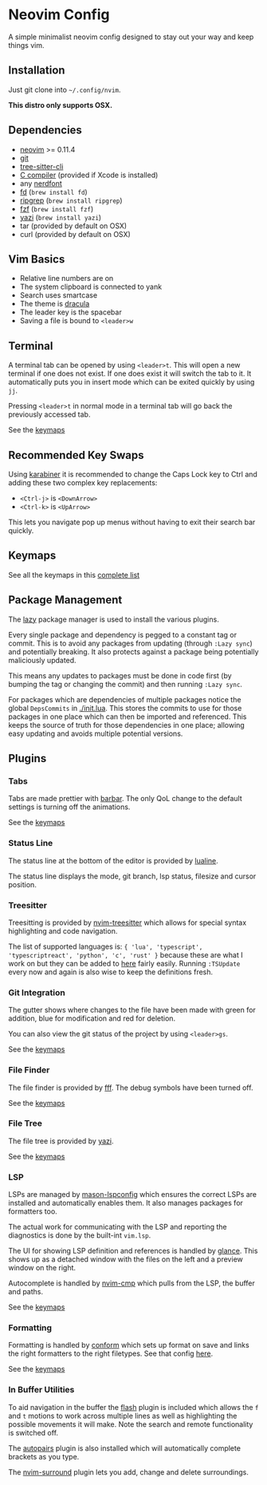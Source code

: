 # Neovim Config

A simple minimalist neovim config designed to stay out your way and keep things vim.

## Installation

Just git clone into `~/.config/nvim`.

**This distro only supports OSX.**

## Dependencies

- [neovim](https://neovim.io/) >= 0.11.4
- [git](https://git-scm.com/)
- [tree-sitter-cli](https://github.com/tree-sitter/tree-sitter/blob/master/crates/cli/README.md)
- [C compiler](https://docs.rs/cc/latest/cc/#compile-time-requirements) (provided if Xcode is installed)
- any [nerdfont](https://www.nerdfonts.com/)
- [fd](https://github.com/sharkdp/fd) (`brew install fd`)
- [ripgrep](https://github.com/BurntSushi/ripgrep) (`brew install ripgrep`)
- [fzf](https://github.com/junegunn/fzf) (`brew install fzf`)
- [yazi](https://yazi-rs.github.io/) (`brew install yazi`)
- tar (provided by default on OSX)
- curl (provided by default on OSX)

## Vim Basics

- Relative line numbers are on
- The system clipboard is connected to yank
- Search uses smartcase
- The theme is [dracula](https://github.com/Mofiqul/dracula.nvim)
- The leader key is the spacebar
- Saving a file is bound to `<leader>w`

## Terminal

A terminal tab can be opened by using `<leader>t`. This will open a new terminal if one does not exist. If
one does exist it will switch the tab to it. It automatically puts you in insert mode which can be exited
quickly by using `jj`.

Pressing `<leader>t` in normal mode in a terminal tab will go back the previously accessed tab.

See the [keymaps](./keymap.md#terminal)

## Recommended Key Swaps

Using [karabiner](https://karabiner-elements.pqrs.org/) it is recommended to change
the Caps Lock key to Ctrl and adding these two complex key replacements:

- `<Ctrl-j>` is `<DownArrow>`
- `<Ctrl-k>` is `<UpArrow>`

This lets you navigate pop up menus without having to exit their search bar quickly.

## Keymaps

See all the keymaps in this [complete list](./keymap.md)

## Package Management

The [lazy](https://github.com/folke/lazy.nvim) package manager is used to install the
various plugins.

Every single package and dependency is pegged to a constant tag or commit. This is to
avoid any packages from updating (through `:Lazy sync`) and potentially breaking. It
also protects against a package being potentially maliciously updated.

This means any updates to packages must be done in code first (by bumping the tag or
changing the commit) and then running `:Lazy sync`.

For packages which are dependencies of multiple packages notice the global `DepsCommits`
in [./init.lua](./init.lua). This stores the commits to use for those packages in one
place which can then be imported and referenced. This keeps the source of truth for
those dependencies in one place; allowing easy updating and avoids multiple potential
versions.

## Plugins

### Tabs

Tabs are made prettier with [barbar](https://github.com/romgrk/barbar.nvim). The only QoL
change to the default settings is turning off the animations.

See the [keymaps](./keymap.md#tabs)

### Status Line

The status line at the bottom of the editor is provided by [lualine](https://github.com/nvim-lualine/lualine.nvim).

The status line displays the mode, git branch, lsp status, filesize and cursor position.

### Treesitter

Treesitting is provided by [nvim-treesitter](https://github.com/nvim-treesitter/nvim-treesitter/tree/main) which allows
for special syntax highlighting and code navigation.

The list of supported languages is: `{ 'lua', 'typescript', 'typescriptreact', 'python', 'c', 'rust' }` because these are
what I work on but they can be added to [here](./lua/plugins/treesitter.lua) fairly easily. Running `:TSUpdate` every now
and again is also wise to keep the definitions fresh.

### Git Integration

The gutter shows where changes to the file have been made with green for addition, blue for modification and red for deletion.

You can also view the git status of the project by using `<leader>gs`.

See the [keymaps](./keymap.md#git)

### File Finder

The file finder is provided by [fff](https://github.com/dmtrKovalenko/fff.nvim). The debug symbols have been turned off.

See the [keymaps](./keymap.md#file-finder)

### File Tree

The file tree is provided by [yazi](https://yazi-rs.github.io/).

See the [keymaps](./keymap.md#file-tree)

### LSP

LSPs are managed by [mason-lspconfig](https://github.com/mason-org/mason-lspconfig.nvim/tree/main) which ensures the correct LSPs are
installed and automatically enables them. It also manages packages for formatters too.

The actual work for communicating with the LSP and reporting the diagnostics is done by the built-int `vim.lsp`.

The UI for showing LSP definition and references is handled by [glance](https://github.com/DNLHC/glance.nvim). This shows up as a
detached window with the files on the left and a preview window on the right.

Autocomplete is handled by [nvim-cmp](https://github.com/hrsh7th/nvim-cmp) which pulls from the LSP, the buffer and paths.

See the [keymaps](./keymap.md#lsp)

### Formatting

Formatting is handled by [conform](https://github.com/stevearc/conform.nvim) which sets up format on save and links the right formatters
to the right filetypes. See that config [here](./lua/plugins/conform.lua).

See the [keymaps](./keymap.md#formatting)

### In Buffer Utilities

To aid navigation in the buffer the [flash](https://github.com/folke/flash.nvim) plugin is included which allows the `f` and `t` motions
to work across multiple lines as well as highlighting the possible movements it will make. Note the search and remote functionality is
switched off.

The [autopairs](https://github.com/windwp/nvim-autopairs) plugin is also installed which will automatically complete brackets as you type.

The [nvim-surround](https://github.com/kylechui/nvim-surround/tree/main) plugin lets you add, change and delete surroundings.

